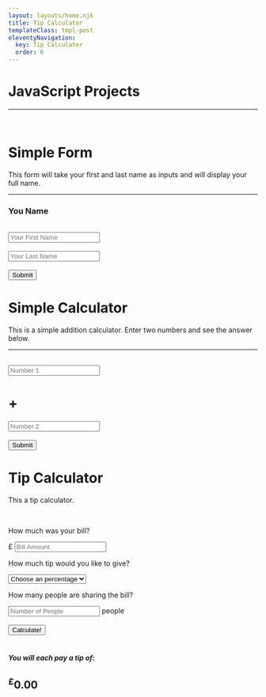 ```yaml
---
layout: layouts/home.njk
title: Tip Calculator
templateClass: tmpl-post
eleventyNavigation:
  key: Tip Calculator
  order: 6
---
```


<div class="text-center">
    <h1>JavaScript Projects</h1>
    <hr>
    <br>
  </div>
<div class="row">
<div class="col-md-4">

  <form class="form-control form-signin">
    <h1>Simple Form</h1>
    <p>This form will take your first and last name as inputs and will display your full name.</p>
    <hr>
    <h3 id="userName">You Name</h3>
    <br>
    <input name="firstName" id="firstName" type="text" placeholder="Your First Name">
    <br>
    <br>
    <input name="lastName" id="lastName" type="text" placeholder="Your Last Name">
    <br>
    <br>
    <button class="btn" type="button" id="name-btn" >Submit</button>
  </form>

</div>
<div class="col-md-4">

  <form class="form-control form-signin">
    <h1>Simple Calculator</h1>
    <p>This is a simple addition calculator. Enter two numbers and see the answer below.</p>
    <hr>
    <br>
    <input name="num1" id="num1" type="number" placeholder="Number 1">
    <h1>+</h1>
    <input name="num2" id="num2" type="number" placeholder="Number 2">
    <br>
    <br>
    <button class="btn" type="button" id="calc-btn">Submit</button>
    <h1 id="answer"></h1>
  </form>

</div>
<div class="col-md-4">
  <form class="form-control form-signin">
    <h1>Tip Calculator</h1>
    <p>This a tip calculator.</p>
    <br>
    <p>How much was your bill?</p>
    £ <input id="billamt" type="text" placeholder="Bill Amount">
    <p>How much tip would you like to give?</p>
      <select id="serviceQual">
            <option disabled selected value="0">Choose an percentage</option>
            <option value="0.05">5&#37;</option>
            <option value="0.1">10&#37;</option>
            <option value="0.15">15&#37;</option>
            <option value="0.2">20&#37;</option>
            <option value="0.3">30&#37;</option>
            <option value="0.4">40&#37;</option>
            <option value="0.5">50&#37;</option>
      </select>
      <br>
      <p>How many people are sharing the bill?</p>
      <input id="peopleamt" type="text" placeholder="Number of People"> people
      <br>
      <br>
      <button class="btn" type="button" id="calculate">Calculate!</button>
  <!--calculator end-->
  <br>
  <br>
  <div id="totalTip">
    <h5 id="each">You will each pay a tip of:</h5>
    <h2><sup>£</sup><span id="tip">0.00</span> </h2>
  </div>
  <!--totalTip end-->
</form>
</div>

<script src="/js/tip-calc.js"></script>
